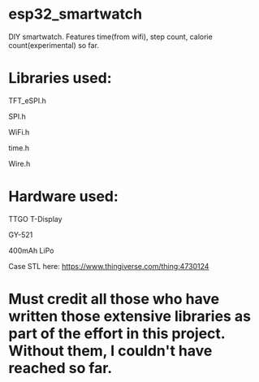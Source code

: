 # esp32_smartwatch
DIY smartwatch. Features time(from wifi), step count, calorie count(experimental) so far. 

# Libraries used:

  TFT_eSPI.h

  SPI.h

  WiFi.h

  time.h

  Wire.h

# Hardware used:

  TTGO T-Display

  GY-521

  400mAh LiPo


Case STL here: https://www.thingiverse.com/thing:4730124

# Must credit all those who have written those extensive libraries as part of the effort in this project. Without them, I couldn't have reached so far.
